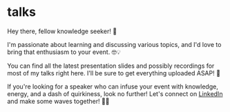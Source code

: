 # talks

Hey there, fellow knowledge seeker! 👋

I'm passionate about learning and discussing various topics, and I'd love to bring that enthusiasm to your event. 🤓💡

You can find all the latest presentation slides and possibly recordings for most of my talks right here. I'll be sure to get everything uploaded ASAP! 🚀

If you're looking for a speaker who can infuse your event with knowledge, energy, and a dash of quirkiness, look no further! Let's connect on [LinkedIn](https://www.linkedin.com/in/amanmanapure/) and make some waves together! 🤝🌊
